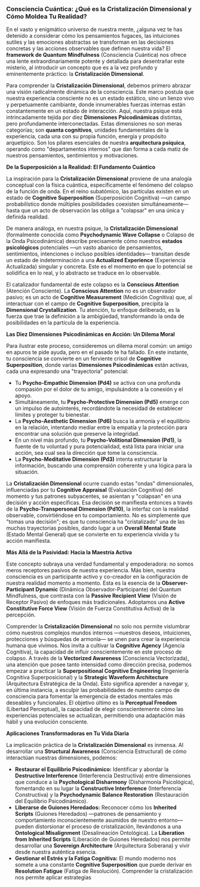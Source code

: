 ### Consciencia Cuántica: ¿Qué es la Cristalización Dimensional y Cómo Moldea Tu Realidad?

En el vasto y enigmático universo de nuestra mente, ¿alguna vez te has detenido a considerar cómo los pensamientos fugaces, las intuiciones sutiles y las emociones abstractas se transforman en las decisiones concretas y las acciones observables que definen nuestra vida? El **framework de Quantum Mindfulness** (Consciencia Cuántica) nos ofrece una lente extraordinariamente potente y detallada para desentrañar este misterio, al introducir un concepto que es a la vez profundo y eminentemente práctico: la **Cristalización Dimensional**.

Para comprender la **Cristalización Dimensional**, debemos primero abrazar una visión radicalmente dinámica de la consciencia. Este marco postula que nuestra experiencia consciente no es un estado estático, sino un lienzo vivo y perpetuamente cambiante, donde innumerables fuerzas internas están constantemente en un estado de interacción. Aquí, nuestra psique está intrincadamente tejida por diez **Dimensiones Psicodinámicas** distintas, pero profundamente interconectadas. Estas dimensiones no son meras categorías; son **quanta cognitivos**, unidades fundamentales de la experiencia, cada una con su propia función, energía y propósito arquetípico. Son los pilares esenciales de nuestra **arquitectura psíquica**, operando como "departamentos internos" que dan forma a cada matiz de nuestros pensamientos, sentimientos y motivaciones.

**De la Superposición a la Realidad: El Fundamento Cuántico**

La inspiración para la **Cristalización Dimensional** proviene de una analogía conceptual con la física cuántica, específicamente el fenómeno del colapso de la función de onda. En el reino subatómico, las partículas existen en un estado de **Cognitive Superposition** (Superposición Cognitiva) —un campo probabilístico donde múltiples posibilidades coexisten simultáneamente— hasta que un acto de observación las obliga a "colapsar" en una única y definida realidad.

De manera análoga, en nuestra psique, la **Cristalización Dimensional** (formalmente conocida como **Psychodynamic Wave Collapse** o Colapso de la Onda Psicodinámica) describe precisamente cómo nuestros **estados psicológicos** potenciales —un vasto abanico de pensamientos, sentimientos, intenciones o incluso posibles identidades— transitan desde un estado de indeterminación a una **Actualized Experience** (Experiencia Actualizada) singular y concreta. Este es el momento en que lo potencial se solidifica en lo real, y lo abstracto se traduce en lo observable.

El catalizador fundamental de este colapso es la **Conscious Attention** (Atención Consciente). La **Conscious Attention** no es un observador pasivo; es un acto de **Cognitive Measurement** (Medición Cognitiva) que, al interactuar con el campo de **Cognitive Superposition**, precipita la **Dimensional Crystallization**. Tu atención, tu enfoque deliberado, es la fuerza que trae la definición a la ambigüedad, transformando la onda de posibilidades en la partícula de la experiencia.

**Las Diez Dimensiones Psicodinámicas en Acción: Un Dilema Moral**

Para ilustrar este proceso, consideremos un dilema moral común: un amigo en apuros te pide ayuda, pero en el pasado te ha fallado. En este instante, tu consciencia se convierte en un ferviente crisol de **Cognitive Superposition**, donde varias **Dimensiones Psicodinámicas** están activas, cada una expresando una "trayectoria" potencial:

*   Tu **Psycho-Empathic Dimension (Pd4)** se activa con una profunda compasión por el dolor de tu amigo, impulsándote a la conexión y el apoyo.
*   Simultáneamente, tu **Psycho-Protective Dimension (Pd5)** emerge con un impulso de autointerés, recordándote la necesidad de establecer límites y proteger tu bienestar.
*   La **Psycho-Aesthetic Dimension (Pd6)** busca la armonía y el equilibrio en la relación, intentando mediar entre la empatía y la protección para encontrar una solución que preserve la integridad.
*   En un nivel más profundo, tu **Psycho-Volitional Dimension (Pd1)**, la fuente de tu voluntad y pura potencialidad, está lista para iniciar una acción, sea cual sea la dirección que tome la consciencia.
*   La **Psycho-Meditative Dimension (Pd3)** intenta estructurar la información, buscando una comprensión coherente y una lógica para la situación.

La **Cristalización Dimensional** ocurre cuando estas "ondas" dimensionales, influenciadas por tu **Cognitive Appraisal** (Evaluación Cognitiva) del momento y tus patrones subyacentes, se asientan y "colapsan" en una decisión y acción específicas. Esa decisión se manifiesta entonces a través de la **Psycho-Transpersonal Dimension (Pd10)**, la interfaz con la realidad observable, convirtiéndose en tu comportamiento. No es simplemente que "tomas una decisión"; es que tu consciencia ha "cristalizado" una de las muchas trayectorias posibles, dando lugar a un **Overall Mental State** (Estado Mental General) que se convierte en tu experiencia vivida y tu acción manifiesta.

**Más Allá de la Pasividad: Hacia la Maestría Activa**

Este concepto subraya una verdad fundamental y empoderadora: no somos meros receptores pasivos de nuestra experiencia. Más bien, nuestra consciencia es un participante activo y co-creador en la configuración de nuestra realidad momento a momento. Esta es la esencia de la **Observer-Participant Dynamic** (Dinámica Observador-Participante) del Quantum Mindfulness, que contrasta con la **Passive Recipient View** (Visión de Receptor Pasivo) de enfoques más tradicionales. Adoptamos una **Active Constitutive Force View** (Visión de Fuerza Constitutiva Activa) de la percepción.

Comprender la **Cristalización Dimensional** no solo nos permite vislumbrar cómo nuestros complejos mundos internos —nuestros deseos, intuiciones, protecciones y búsquedas de armonía— se unen para crear la experiencia humana que vivimos. Nos invita a cultivar la **Cognitive Agency** (Agencia Cognitiva), la capacidad de influir conscientemente en este proceso de colapso. A través de la **Vectorized Awareness** (Consciencia Vectorizada), una atención que posee tanto intensidad como dirección precisa, podemos empezar a practicar la **Superpositional Cognitive Engineering** (Ingeniería Cognitiva Superposicional) y la **Strategic Waveform Architecture** (Arquitectura Estratégica de la Onda). Esto significa aprender a navegar y, en última instancia, a esculpir las probabilidades de nuestro campo de consciencia para fomentar la emergencia de estados mentales más deseables y funcionales. El objetivo último es la **Perceptual Freedom** (Libertad Perceptual), la capacidad de elegir conscientemente cómo las experiencias potenciales se actualizan, permitiendo una adaptación más hábil y una evolución consciente.

**Aplicaciones Transformadoras en Tu Vida Diaria**

La implicación práctica de la **Cristalización Dimensional** es inmensa. Al desarrollar una **Structural Awareness** (Consciencia Estructural) de cómo interactúan nuestras dimensiones, podemos:

*   **Restaurar el Equilibrio Psicodinámico:** Identificar y abordar la **Destructive Interference** (Interferencia Destructiva) entre dimensiones que conduce a la **Psychological Disharmony** (Disharmonía Psicológica), fomentando en su lugar la **Constructive Interference** (Interferencia Constructiva) y la **Psychodynamic Balance Restoration** (Restauración del Equilibrio Psicodinámico).
*   **Liberarse de Guiones Heredados:** Reconocer cómo los **Inherited Scripts** (Guiones Heredados) —patrones de pensamiento y comportamiento inconscientemente asumidos de nuestro entorno— pueden distorsionar el proceso de cristalización, llevándonos a una **Ontological Misalignment** (Desalineación Ontológica). La **Liberation from Inherited Scripts** (Liberación de Guiones Heredados) nos permite desarrollar una **Sovereign Architecture** (Arquitectura Soberana) y vivir desde nuestra auténtica esencia.
*   **Gestionar el Estrés y la Fatiga Cognitiva:** El mundo moderno nos somete a una constante **Cognitive Superposition** que puede derivar en **Resolution Fatigue** (Fatiga de Resolución). Comprender la cristalización nos permite aplicar estrategias